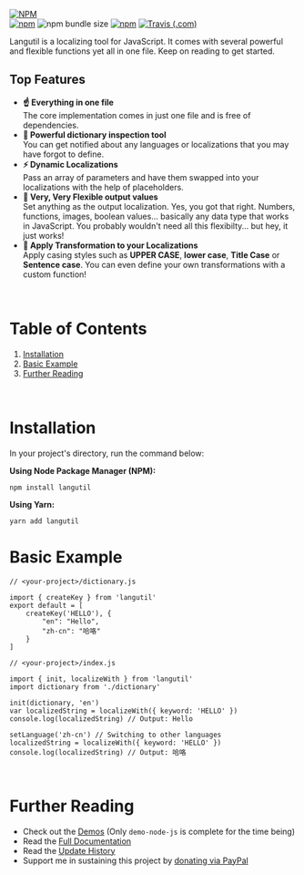 [![NPM](https://nodei.co/npm/langutil.png)](https://nodei.co/npm/langutil/)<br/>[![npm](https://img.shields.io/npm/v/langutil.svg)](https://github.com/chin98edwin/langutil/blob/master/CHANGELOG.md) ![npm bundle size](https://img.shields.io/bundlephobia/min/langutil.svg) [![npm](https://img.shields.io/npm/dw/langutil.svg)](https://npm-stat.com/charts.html?package=langutil) [![Travis (.com)](https://img.shields.io/travis/com/chin98edwin/langutil.svg)](https://travis-ci.com/chin98edwin/langutil)

Langutil is a localizing tool for JavaScript. It comes with several powerful and flexible functions yet all in one file. Keep on reading to get started.

## Top Features

* **☝️ Everything in one file**<br/>The core implementation comes in just one file and is free of dependencies.
* **📖 Powerful dictionary inspection tool**<br/>You can get notified about any languages or localizations that you may have forgot to define.
* **⚡️ Dynamic Localizations**<br/>Pass an array of parameters and have them swapped into your localizations with the help of placeholders.
* **💫 Very, Very Flexible output values**<br/>Set anything as the output localization. Yes, you got that right. Numbers, functions, images, boolean values... basically any data type that works in JavaScript. You probably wouldn't need all this flexibilty... but hey, it just works!
* **🦄 Apply Transformation to your Localizations**<br/>Apply casing styles such as **UPPER CASE**, **lower case**, **Title Case** or **Sentence case**. You can even define your own transformations with a custom function!

<br/>

# Table of Contents

1. [Installation](#installation)
2. [Basic Example](#basic-example)
3. [Further Reading](#further-reading)
<br/>

# Installation
In your project's directory, run the command below:

**Using Node Package Manager (NPM):**

    npm install langutil

**Using Yarn:**

    yarn add langutil

# Basic Example

    // <your-project>/dictionary.js

    import { createKey } from 'langutil'
    export default = [
        createKey('HELLO'), {
            "en": "Hello",
            "zh-cn": "哈咯"
        }
    ]
<!---->
    // <your-project>/index.js

    import { init, localizeWith } from 'langutil'
    import dictionary from './dictionary'

    init(dictionary, 'en')
    var localizedString = localizeWith({ keyword: 'HELLO' })
    console.log(localizedString) // Output: Hello

    setLanguage('zh-cn') // Switching to other languages
    localizedString = localizeWith({ keyword: 'HELLO' })
    console.log(localizedString) // Output: 哈咯

<br/>

# Further Reading

* Check out the [Demos](https://github.com/chin98edwin/langutil/tree/master/demo) (Only `demo-node-js` is complete for the time being)
* Read the [Full Documentation](https://github.com/chin98edwin/langutil/blob/master/docs/Api.md)
* Read the [Update History](https://github.com/chin98edwin/langutil/blob/master/docs/UpdateHistory.md)
* Support me in sustaining this project by [donating via PayPal](https://www.paypal.me/chin98edwin)
<br/><br/>